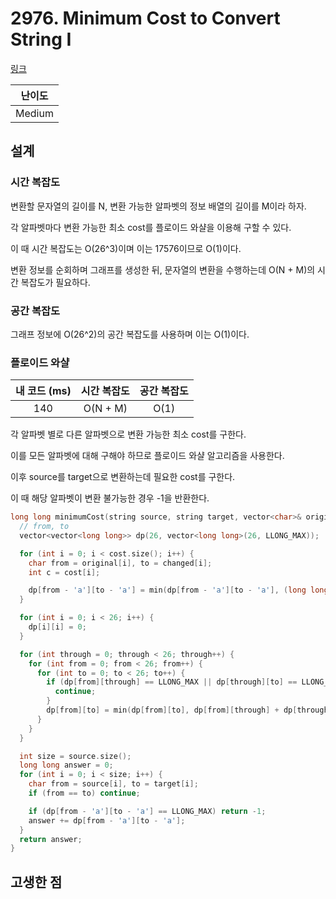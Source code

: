 # 2976. Minimum Cost to Convert String I

[링크](https://leetcode.com/problems/minimum-cost-to-convert-string-i/description/)

| 난이도 |
| :----: |
| Medium |

## 설계

### 시간 복잡도

변환할 문자열의 길이를 N, 변환 가능한 알파벳의 정보 배열의 길이를 M이라 하자.

각 알파벳마다 변환 가능한 최소 cost를 플로이드 와샬을 이용해 구할 수 있다.

이 때 시간 복잡도는 O(26^3)이며 이는 17576이므로 O(1)이다.

변환 정보를 순회하며 그래프를 생성한 뒤, 문자열의 변환을 수행하는데 O(N + M)의 시간 복잡도가 필요하다.

### 공간 복잡도

그래프 정보에 O(26^2)의 공간 복잡도를 사용하며 이는 O(1)이다.

### 플로이드 와샬

| 내 코드 (ms) | 시간 복잡도 | 공간 복잡도 |
| :----------: | :---------: | :---------: |
|     140      |  O(N + M)   |    O(1)     |

각 알파벳 별로 다른 알파벳으로 변환 가능한 최소 cost를 구한다.

이를 모든 알파벳에 대해 구해야 하므로 플로이드 와샬 알고리즘을 사용한다.

이후 source를 target으로 변환하는데 필요한 cost를 구한다.

이 때 해당 알파벳이 변환 불가능한 경우 -1을 반환한다.

```cpp
long long minimumCost(string source, string target, vector<char>& original, vector<char>& changed, vector<int>& cost) {
  // from, to
  vector<vector<long long>> dp(26, vector<long long>(26, LLONG_MAX));

  for (int i = 0; i < cost.size(); i++) {
    char from = original[i], to = changed[i];
    int c = cost[i];

    dp[from - 'a'][to - 'a'] = min(dp[from - 'a'][to - 'a'], (long long)c);
  }

  for (int i = 0; i < 26; i++) {
    dp[i][i] = 0;
  }

  for (int through = 0; through < 26; through++) {
    for (int from = 0; from < 26; from++) {
      for (int to = 0; to < 26; to++) {
        if (dp[from][through] == LLONG_MAX || dp[through][to] == LLONG_MAX) {
          continue;
        }
        dp[from][to] = min(dp[from][to], dp[from][through] + dp[through][to]);
      }
    }
  }

  int size = source.size();
  long long answer = 0;
  for (int i = 0; i < size; i++) {
    char from = source[i], to = target[i];
    if (from == to) continue;

    if (dp[from - 'a'][to - 'a'] == LLONG_MAX) return -1;
    answer += dp[from - 'a'][to - 'a'];
  }
  return answer;
}
```

## 고생한 점
